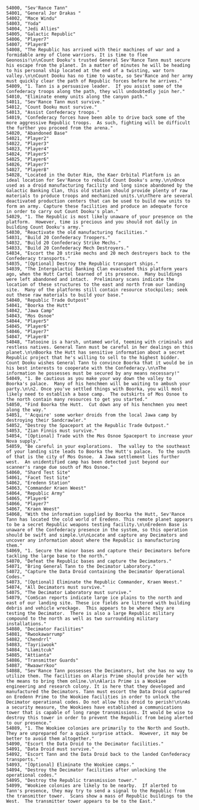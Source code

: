 ﻿```text
54000, "Sev'Rance Tann"
54001, "General Jor Drakas "
54002, "Mace Windu"
54003, "Yoda"
54004, "Jedi Allies"
54005, "Galactic Republic"
54006, "Player7"
54007, "Player8"
54008, "The Republic has arrived with their machines of war and a formidable army of Clone warriors. It is time to flee Geonosis!\n\nCount Dooku's trusted General Sev'Rance Tann must secure his escape from the planet. In a matter of minutes he will be heading to his personal ship located at the end of a twisting, war torn valley.\n\nCount Dooku has no time to waste, so Sev'Rance and her army must quickly clear the path of Republic forces before he arrives."
54009, "1. Tann is a persuasive leader.  If you assist some of the Confederacy troops along the path, they will undoubtedly join her."
54010, "Eliminate enemy units along the canyon path."
54011, "Sev'Rance Tann must survive."
54012, "Count Dooku must survive."
54013, "Assist Confederacy troops."
54019, "Confederacy forces have been able to drive back some of the more aggressive Republic troops.  As such, fighting will be difficult the further you proceed from the arena."
54020, "Abandoned Base"
54021, "Player2"
54022, "Player3"
54023, "Player4"
54024, "Player5"
54025, "Player6"
54026, "Player7"
54027, "Player8"
54028, "Located in the Outer Rim, the Kaer Orbital Platform is an ideal location for Sev'Rance to rebuild Count Dooku's army.\n\nOnce used as a droid manufacturing facility and long since abandoned by the Galactic Banking Clan, this old station should provide plenty of raw materials to produce troops and mechanized units.\n\nThere are several deactivated production centers that can be used to build new units to form an army. Capture these facilities and produce an adequate force in order to carry out Count Dooku's plan."
54029, "1. The Republic is most likely unaware of your presence on the platform.  However, time is precious and you should not dally in building Count Dooku's army."
54030, "Reactivate the old manufacturing facilities."
54031, "Build 20 Confederacy Troopers."
54032, "Build 20 Confederacy Strike Mechs."
54033, "Build 20 Confederacy Mech Destroyers."
54034, "Escort the 20 strike mechs and 20 mech destroyers back to the Confederacy transports."
54035, "[Optional] Destroy the Republic transport ships."
54039, "The Intergalactic Banking Clan evacuated this platform years ago, when the Hutt Cartel learned of its presence.  Many buildings were left abandoned and intact.  Preliminary scans indicate the location of these structures to the east and north from our landing site.  Many of the platforms still contain resource stockpiles; seek out these raw materials to build your base."
54040, "Republic Trade Outpost"
54041, "Boorka the Hutt"
54042, "Jawa Camp"
54043, "Mos Osnoe"
54044, "Player5"
54045, "Player6"
54046, "Player7"
54047, "Player8"
54048, "Tatooine is a harsh, untamed world, teeming with criminals and restless natives. General Tann must be careful in her dealings on this planet.\n\nBoorka the Hutt has sensitive information about a secret Republic project that he's willing to sell to the highest bidder. Count Dooku wishes General Tann to convince Boorka that it would be in his best interests to cooperate with the Confederacy.\n\nThe information he possesses must be secured by any means necessary!"
54049, "1. Be cautious as you make your way down the valley to Boorka's palace.  Many of his henchmen will be waiting to ambush your party.\n\n2. Once you've settled things with Boorka, you will most likely need to establish a base camp.  The outskirts of Mos Osnoe to the north contain many resources to get you started."
54050, "Find Boorka the Hutt.  Cut down any of his henchmen you meet along the way."
54051, "'Acquire' some worker droids from the local Jawa camp by destroying their Sandcrawler."
54052, "Destroy the Spaceport at the Republic Trade Outpost."
54053, "Zian Finnis must survive."
54054, "[Optional] Trade with the Mos Osnoe Spaceport to increase your Nova supply."
54059, "Be careful in your explorations.  The valley to the southeast of your landing site leads to Boorka the Hutt's palace.  To the south of that is the city of Mos Osnoe.  A Jawa settlement lies further west.  An unidentified camp has been detected just beyond our scanner's range due south of Mos Osnoe."
54060, "Shard Test Site"
54061, "Facet Test Site"
54062, "Eredenn Station"
54063, "Commander Kraen Weest"
54064, "Republic Army"
54065, "Player6"
54066, "Player7"
54067, "Kraen Weest"
54068, "With the information supplied by Boorka the Hutt, Sev'Rance Tann has located the cold world of Eredenn. This remote planet appears to be a secret Republic weapons testing facility.\n\nEredenn Base is unaware of the Confederacy presence in the system, so this operation should be swift and simple.\n\nLocate and capture any Decimators and uncover any information about where the Republic is manufacturing them."
54069, "1. Secure the minor bases and capture their Decimators before tackling the large base to the north."
54070, "Defeat the Republic bases and capture the Decimators."
54071, "Bring General Tann to the Decimator Laboratory."
54072, "Capture the Data Droid containing the Decimator Operational Codes."
54073, "[Optional] Eliminate the Republic Commander, Kraen Weest."
54074, "All Decimators must survive."
54075, "The Decimator Laboratory must survive."
54079, "ComScan reports indicate large ice plains to the north and east of our landing site. These ice fields are littered with building debris and vehicle wreckage.  This appears to be where they are testing the Decimator.  There is also a large Republic military compound to the north as well as two surrounding military installations."
54080, "Decimator Facilities"
54081, "Rwookawarrump"
54082, "Chendrrl"
54083, "Tayriiwook"
54084, "Llamitcuk"
54085, "Attianta"
54086, "Transmitter Guards"
54087, "Rwaawrrkoo"
54088, "Sev'Rance Tann possesses the Decimators, but she has no way to utilize them. The facilities on Alaris Prime should provide her with the means to bring them online.\n\nAlaris Prime is a Wookiee engineering and research colony. It is here that they developed and manufactured the Decimators. Tann must escort the Data Droid captured on Eredenn Prime to the Wookiee facilities in order to unlock the Decimator operational codes. Do not allow this droid to perish!\n\nAs a security measure, the Wookiees have established a communications tower that is capable of long range transmissions. It would be wise to destroy this tower in order to prevent the Republic from being alerted to our presence."
54089, "1. The Wookiee colonies are primarily to the North and South.  They are unprepared for a quick surprise attack.  However, it may be better to avoid them altogether."
54090, "Escort the Data Droid to the Decimator facilities."
54091, "Data Droid must survive."
54092, "Escort Tann and the Data Droid back to the landed Confederacy transports."
54093, "[Optional] Eliminate the Wookiee camps."
54094, "Destroy the Decimator facilities after unlocking the operational codes."
54095, "Destroy the Republic transmission tower."
54099, "Wookiee colonies are likely to be nearby.  If alerted to Tann's presence, they may try to send a signal to the Republic from the transmitter tower.  Scans show a mass of Republic buildings to the West.  The transmitter tower appears to be to the East."
```